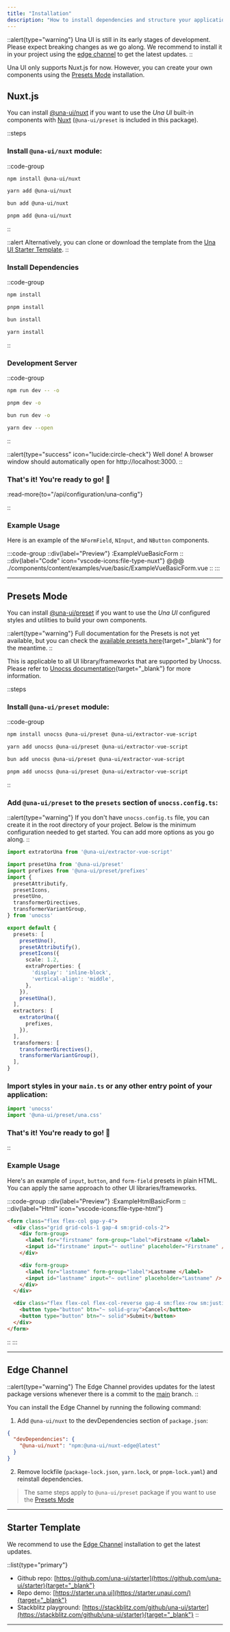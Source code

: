 ```yaml
---
title: "Installation"
description: "How to install dependencies and structure your application with Una UI."
---
```


::alert{type="warning"}
Una UI is still in its early stages of development. Please expect breaking changes as we go along. We recommend to install it in your project using the [edge channel](#edge-channel) to get the latest updates.
::

Una UI only supports Nuxt.js for now. However, you can create your own components using the [Presets Mode](#presets-mode) installation.

## Nuxt.js

You can install [@una-ui/nuxt](#nuxtjs) if you want to use the _Una UI_ built-in components with [Nuxt](https://nuxt.com/) (`@una-ui/preset` is included in this package).

::steps

### Install `@una-ui/nuxt` module:

::code-group

```bash [npm]
npm install @una-ui/nuxt
```

```bash [yarn]
yarn add @una-ui/nuxt
```

```bash [bun]
bun add @una-ui/nuxt
```

```bash [pnpm]
pnpm add @una-ui/nuxt
```

::

::alert
Alternatively, you can clone or download the template from the [Una UI Starter Template](#starter-template).
::

### Install Dependencies

::code-group

```bash [npm]
npm install
```

```bash [pnpm]
pnpm install
```

```bash [bun]
bun install
```

```bash [yarn]
yarn install
```

::

### Development Server

::code-group

```bash [npm]
npm run dev -- -o
```

```bash [pnpm]
pnpm dev -o
```

```bash [bun]
bun run dev -o
```

```bash [yarn]
yarn dev --open
```

::

::alert{type="success" icon="lucide:circle-check"}
Well done! A browser window should automatically open for http://localhost:3000.
::

### That's it! You're ready to go! 🚀

:read-more{to="/api/configuration/una-config"}

::

### Example Usage

Here is an example of the `NFormField`, `NInput`, and `NButton` components.

:::code-group
::div{label="Preview"}
:ExampleVueBasicForm
::
::div{label="Code" icon="vscode-icons:file-type-nuxt"}
@@@ ./components/content/examples/vue/basic/ExampleVueBasicForm.vue
::
:::

---

## Presets Mode

You can install [@una-ui/preset](#presets-mode) if you want to use the _Una UI_ configured styles and utilities to build your own components.

::alert{type="warning"}
Full documentation for the Presets is not yet available, but you can check the [available presets here](https://github.com/una-ui/una-ui/tree/main/packages/preset/src/_shortcuts){target="_blank"} for the meantime.
::

This is applicable to all UI library/frameworks that are supported by Unocss. Please refer to [Unocss documentation](https://unocss.dev/integrations/){target="_blank"} for more information.

::steps

### Install `@una-ui/preset` module:

::code-group

```bash [npm]
npm install unocss @una-ui/preset @una-ui/extractor-vue-script
```

```bash [yarn]
yarn add unocss @una-ui/preset @una-ui/extractor-vue-script
```

```bash [bun]
bun add unocss @una-ui/preset @una-ui/extractor-vue-script
```

```bash [pnpm]
pnpm add unocss @una-ui/preset @una-ui/extractor-vue-script
```

::

### Add `@una-ui/preset` to the `presets` section of `unocss.config.ts`:

::alert{type="warning"}
If you don't have `unocss.config.ts` file, you can create it in the root directory of your project. Below is the minimum configuration needed to get started. You can add more options as you go along.
::

```ts title="unocss.config.ts"
import extratorUna from '@una-ui/extractor-vue-script'

import presetUna from '@una-ui/preset'
import prefixes from '@una-ui/preset/prefixes'
import {
  presetAttributify,
  presetIcons,
  presetUno,
  transformerDirectives,
  transformerVariantGroup,
} from 'unocss'

export default {
  presets: [
    presetUno(),
    presetAttributify(),
    presetIcons({
      scale: 1.2,
      extraProperties: {
        'display': 'inline-block',
        'vertical-align': 'middle',
      },
    }),
    presetUna(),
  ],
  extractors: [
    extratorUna({
      prefixes,
    }),
  ],
  transformers: [
    transformerDirectives(),
    transformerVariantGroup(),
  ],
}
```

### Import styles in your `main.ts` or any other entry point of your application:

```ts
import 'unocss'
import '@una-ui/preset/una.css'
```

### That's it! You're ready to go! 🚀

::

### Example Usage

Here's an example of `input`, `button`, and `form-field` presets in plain HTML. You can apply the same approach to other UI libraries/frameworks.

:::code-group
::div{label="Preview"}
:ExampleHtmlBasicForm
::
::div{label="Html" icon="vscode-icons:file-type-html"}

```html
<form class="flex flex-col gap-y-4">
  <div class="grid grid-cols-1 gap-4 sm:grid-cols-2">
    <div form-group>
      <label for="firstname" form-group="label">Firstname </label>
      <input id="firstname" input="~ outline" placeholder="Firstname" />
    </div>

    <div form-group>
      <label for="lastname" form-group="label">Lastname </label>
      <input id="lastname" input="~ outline" placeholder="Lastname" />
    </div>
  </div>

  <div class="flex flex-col flex-col-reverse gap-4 sm:flex-row sm:justify-end">
    <button type="button" btn="~ solid-gray">Cancel</button>
    <button type="button" btn="~ solid">Submit</button>
  </div>
</form>
```

::
:::

---

## Edge Channel

::alert{type="warning"}
The Edge Channel provides updates for the latest package versions whenever there is a commit to the [main](https://github.com/una-ui/una-ui/tree/main) branch.
::

You can install the Edge Channel by running the following command:

1. Add `@una-ui/nuxt` to the devDependencies section of `package.json`:

```json
{
  "devDependencies": {
    "@una-ui/nuxt": "npm:@una-ui/nuxt-edge@latest"
  }
}
```

2. Remove lockfile (`package-lock.json`, `yarn.lock`, or `pnpm-lock.yaml`) and reinstall dependencies.

> The same steps apply to `@una-ui/preset` package if you want to use the [Presets Mode](#presets-mode)

---

## Starter Template

We recommend to use the [Edge Channel](#edge-channel) installation to get the latest updates.

::list{type="primary"}

- Github repo: [https://github.com/una-ui/starter](https://github.com/una-ui/starter){target="_blank"}
- Repo demo: [https://starter.una.ui](https://starter.unaui.com/){target="_blank"}
- Stackblitz playground: [https://stackblitz.com/github/una-ui/starter](https://stackblitz.com/github/una-ui/starter){target="_blank"}
  ::

---
